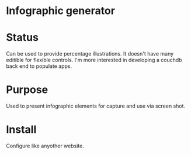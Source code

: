 Infographic generator
=====================

# Status

Can be used to provide percentage illustrations. It doesn't have many editible for flexible controls. I'm more interested in developing a couchdb back end to populate apps.

# Purpose

Used to present infographic elements for capture and use via screen shot.

# Install

Configure like anyother website.
